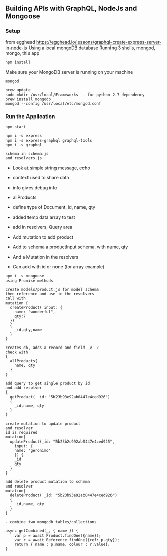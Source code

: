 ## Building APIs with GraphQL, NodeJs and Mongoose
### Setup
from egghead https://egghead.io/lessons/graphql-create-express-server-in-node-js
Using a local mongoDB database
Running 3 shells, mongod, mongo, this app

```
npm install
```
Make sure your MongoDB server is running on your machine
```
mongod

brew update
sudo mkdir /usr/local/Frameworks  - for python 2.7 dependency
brew install mongodb
mongod --config /usr/local/etc/mongod.conf
```
### Run the Application
```
npm start

npm i -s express
npm i -s express-graphql graphql-tools
npm i -s graphql

schema in schema.js
and resolvers.js
```

 - Look at simple string message, echo
 - context used to share data
 - info gives debug info

- allProducts
- define type of Document, id, name, qty
- added temp data array to test
- add in resolvers, Query area

- Add mutation to add product
- Add to schema a productInput schema, with name, qty
- And a Mutation in the resolvers
- Can add with id or none (for array example)
```
npm i -s mongoose
using Promise methods

create models/product.js for model schema
then reference and use in the resolvers
call with
mutation {
  createProduct( input: {
    name: "wonderful",
    qty:7
  })
  {
    _id,qty,name
  }
}

creates db, adds a record and field _v  ?
check with
{
  allProducts{
    name, qty
  }
}

add query to get single product by id
and add resolver
{
  getProduct( _id: "5b23b93e92ab0447e4ced926")
  {
    _id,name, qty
  }
}

create mutation to update product
and resolver
id is required
mutation{
  updateProduct(_id: "5b23b2c992ab0447e4ced925",
    input: {
    name: "geronimo"
    }) {
    _id
    qty
  }
}

add delete product mutation to schema
and resolver
mutation{
  deleteProduct( _id: "5b23b93e92ab0447e4ced926")
  {
    _id,name, qty
  }
}

- combine two mongodb tables/collections

async getCombined(_, { name }) {
    var p = await Product.findOne({name});
    var r = await Reference.findOne({ref: p.qty});
    return { name : p.name, colour : r.value};
}
```